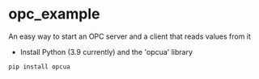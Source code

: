 # opc_example
An easy way to start an OPC server and a client that reads values from it

* Install Python (3.9 currently) and the 'opcua' library

```
pip install opcua
```
